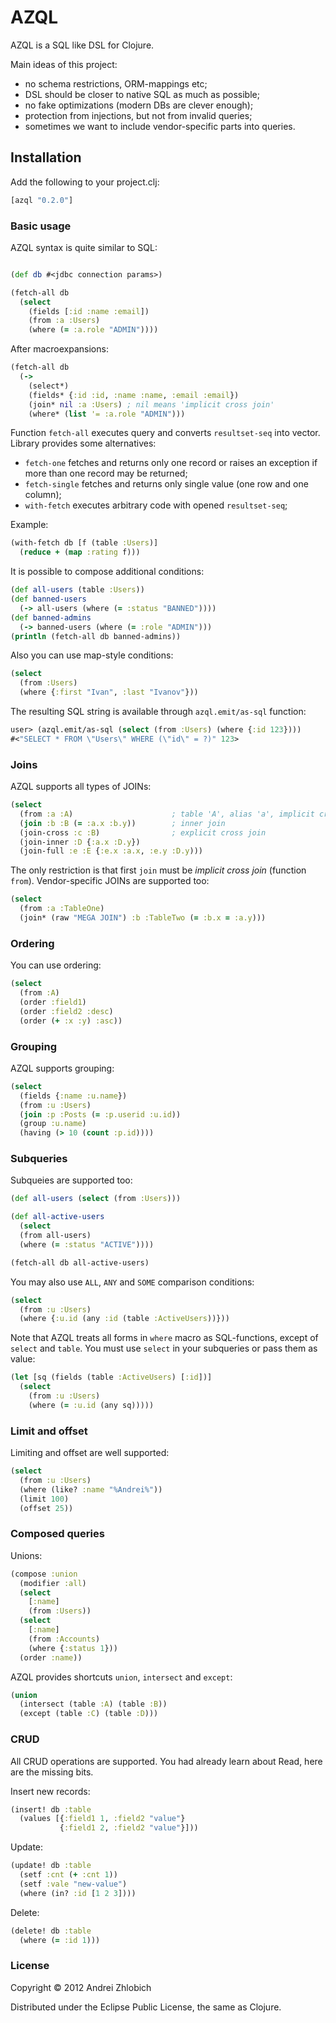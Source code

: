 # AZQL

AZQL is a SQL like DSL for Clojure.

Main ideas of this project:

- no schema restrictions, ORM-mappings etc;
- DSL should be closer to native SQL as much as possible;
- no fake optimizations (modern DBs are clever enough);
- protection from injections, but not from invalid queries;
- sometimes we want to include vendor-specific parts into queries.


## Installation

Add the following to your project.clj:

```clj
[azql "0.2.0"]
```


### Basic usage

AZQL syntax is quite similar to SQL:

```clj

(def db #<jdbc connection params>)

(fetch-all db
  (select
    (fields [:id :name :email])
    (from :a :Users)
    (where (= :a.role "ADMIN"))))
```

After macroexpansions:

```clj
(fetch-all db
  (->
    (select*)
    (fields* {:id :id, :name :name, :email :email})
    (join* nil :a :Users) ; nil means 'implicit cross join'
    (where* (list '= :a.role "ADMIN")))

```

Function `fetch-all` executes query and converts `resultset-seq` into vector.
Library provides some alternatives:

- `fetch-one` fetches and returns only one record or raises an exception if more 
  than one record may be returned;
- `fetch-single` fetches and returns only single value (one row and one column);
- `with-fetch` executes arbitrary code with opened `resultset-seq`;

Example:

```clj
(with-fetch db [f (table :Users)]
  (reduce + (map :rating f)))
```

It is possible to compose additional conditions:

```clj
(def all-users (table :Users))
(def banned-users
  (-> all-users (where (= :status "BANNED"))))
(def banned-admins
  (-> banned-users (where (= :role "ADMIN")))
(println (fetch-all db banned-admins))
```

Also you can use map-style conditions:

```clj
(select
  (from :Users)
  (where {:first "Ivan", :last "Ivanov"}))
```

The resulting SQL string is available through `azql.emit/as-sql` function:

```clj
user> (azql.emit/as-sql (select (from :Users) (where {:id 123})))
#<"SELECT * FROM \"Users\" WHERE (\"id\" = ?)" 123>
```

### Joins

AZQL supports all types of JOINs:

```clj
(select
  (from :a :A)                      ; table 'A', alias 'a', implicit cross join
  (join :b :B (= :a.x :b.y))        ; inner join
  (join-cross :c :B)                ; explicit cross join
  (join-inner :D {:a.x :D.y})
  (join-full :e :E {:e.x :a.x, :e.y :D.y)))
```

The only restriction is that first `join` must be *implicit cross join*
(function `from`). Vendor-specific JOINs are supported too:

```clj
(select
  (from :a :TableOne)
  (join* (raw "MEGA JOIN") :b :TableTwo (= :b.x = :a.y)))
```

### Ordering

You can use ordering:

```clj
(select
  (from :A)
  (order :field1)
  (order :field2 :desc)
  (order (+ :x :y) :asc))
```

### Grouping

AZQL supports grouping:

```clj
(select
  (fields {:name :u.name})
  (from :u :Users)
  (join :p :Posts (= :p.userid :u.id))
  (group :u.name)
  (having (> 10 (count :p.id))))
```

### Subqueries

Subqueies are supported too:

```clj
(def all-users (select (from :Users)))

(def all-active-users
  (select
  (from all-users)
  (where (= :status "ACTIVE"))))

(fetch-all db all-active-users)
```

You may also use `ALL`, `ANY` and `SOME` comparison conditions:

```clj
(select
  (from :u :Users)
  (where {:u.id (any :id (table :ActiveUsers))}))
```

Note that AZQL treats all forms in `where` macro as SQL-functions, except of
`select` and `table`. You must use `select` in your subqueries or pass them
as value:

```clj
(let [sq (fields (table :ActiveUsers) [:id])]
  (select
    (from :u :Users)
    (where (= :u.id (any sq)))))
```

### Limit and offset

Limiting and offset are well supported:

```clj
(select
  (from :u :Users)
  (where (like? :name "%Andrei%"))
  (limit 100)
  (offset 25))
```

### Composed queries

Unions:

```clj
(compose :union
  (modifier :all)
  (select
    [:name]
    (from :Users))
  (select
    [:name]
    (from :Accounts)
    (where {:status 1}))
  (order :name))
```

AZQL provides shortcuts `union`, `intersect` and `except`:

```clj
(union
  (intersect (table :A) (table :B))
  (except (table :C) (table :D)))
```

### CRUD

All CRUD operations are supported. You had already learn about Read, here are 
the missing bits.

Insert new records:

```clj
(insert! db :table
  (values [{:field1 1, :field2 "value"}
           {:field1 2, :field2 "value"}]))
```

Update:

```clj
(update! db :table
  (setf :cnt (+ :cnt 1))
  (setf :vale "new-value")
  (where (in? :id [1 2 3])))
```

Delete:

```clj
(delete! db :table
  (where (= :id 1)))
```

### License

Copyright © 2012 Andrei Zhlobich

Distributed under the Eclipse Public License, the same as Clojure.
